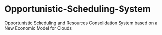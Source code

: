 # Opportunistic-Scheduling-System
Opportunistic Scheduling and Resources Consolidation System based on a New Economic Model for Clouds
